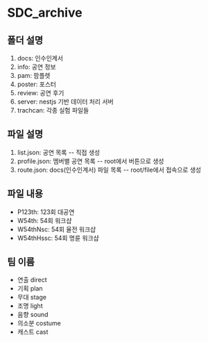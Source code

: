 # SDC_archive



## 폴더 설명

1. docs: 인수인계서
2. info: 공연 정보
3. pam: 팜플렛
4. poster: 포스터
5. review: 공연 후기
6. server: nestjs 기반 데이터 처리 서버
7. trachcan: 각종 실험 파일들

## 파일 설명

1. list.json: 공연 목록 -- 직접 생성
2. profile.json: 멤버별 공연 목록 -- root에서 버튼으로 생성
3. route.json: docs(인수인계서) 파일 목록 -- root/file에서 접속으로 생성

## 파일 내용

* P123th: 123회 대공연
* W54th: 54회 워크샵
* W54thNsc: 54회 율전 워크샵
* W54thHssc: 54회 명륜 워크샵



## 팀 이름

* 연출    direct
* 기획    plan
* 무대    stage
* 조명    light
* 음향    sound
* 의소분  costume
* 캐스트 cast